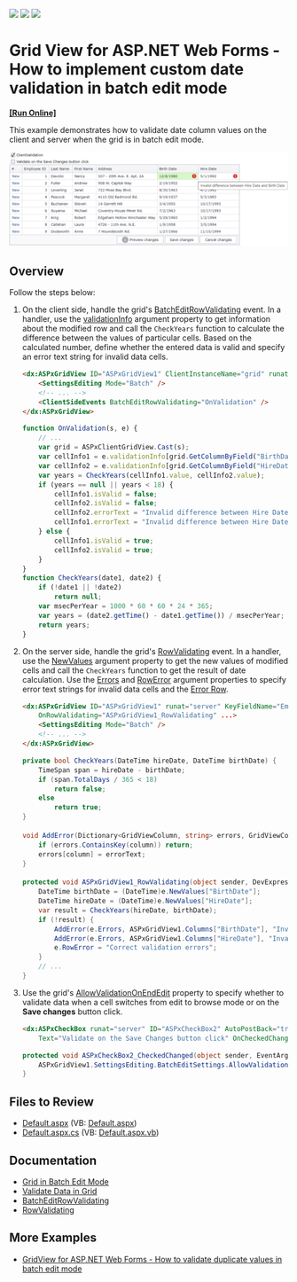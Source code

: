 <!-- default badges list -->
![](https://img.shields.io/endpoint?url=https://codecentral.devexpress.com/api/v1/VersionRange/128534716/14.1.8%2B)
[![](https://img.shields.io/badge/Open_in_DevExpress_Support_Center-FF7200?style=flat-square&logo=DevExpress&logoColor=white)](https://supportcenter.devexpress.com/ticket/details/T171182)
[![](https://img.shields.io/badge/📖_How_to_use_DevExpress_Examples-e9f6fc?style=flat-square)](https://docs.devexpress.com/GeneralInformation/403183)
<!-- default badges end -->
# Grid View for ASP.NET Web Forms - How to implement custom date validation in batch edit mode
<!-- run online -->
**[[Run Online]](https://codecentral.devexpress.com/t171182/)**
<!-- run online end -->

This example demonstrates how to validate date column values on the client and server when the grid is in batch edit mode.

![dateValidation](images/dateValidation.png)

## Overview

Follow the steps below:

1. On the client side, handle the grid's [BatchEditRowValidating](https://docs.devexpress.com/AspNet/js-ASPxClientGridView.BatchEditRowValidating) event. In a handler, use the [validationInfo](https://docs.devexpress.devx/AspNet/js-ASPxClientGridViewBatchEditRowValidatingEventArgs.validationInfo) argument property to get information about the modified row and call the `CheckYears` function to calculate the difference between the values of particular cells. Based on the calculated number, define whether the entered data is valid and specify an error text string for invalid data cells.

    ```aspx
    <dx:ASPxGridView ID="ASPxGridView1" ClientInstanceName="grid" runat="server" KeyFieldName="EmployeeID">
        <SettingsEditing Mode="Batch" />
        <!-- ... -->
        <ClientSideEvents BatchEditRowValidating="OnValidation" />
    </dx:ASPxGridView>
    ```

    ```js
    function OnValidation(s, e) {
        // ...
        var grid = ASPxClientGridView.Cast(s);
        var cellInfo1 = e.validationInfo[grid.GetColumnByField("BirthDate").index];
        var cellInfo2 = e.validationInfo[grid.GetColumnByField("HireDate").index];
        var years = CheckYears(cellInfo1.value, cellInfo2.value);
        if (years == null || years < 18) {
            cellInfo1.isValid = false;
            cellInfo2.isValid = false;
            cellInfo2.errorText = "Invalid difference between Hire Date and Birth Date";
            cellInfo1.errorText = "Invalid difference between Hire Date and Birth Date";
        } else {
            cellInfo1.isValid = true;
            cellInfo2.isValid = true;
        }
    }
    function CheckYears(date1, date2) {
        if (!date1 || !date2)
            return null;
        var msecPerYear = 1000 * 60 * 60 * 24 * 365;
        var years = (date2.getTime() - date1.getTime()) / msecPerYear;
        return years;
    }
    ```

2. On the server side, handle the grid's [RowValidating](https://docs.devexpress.com/AspNet/DevExpress.Web.ASPxGridView.RowValidating) event. In a handler, use the [NewValues](https://docs.devexpress.devx/AspNet/DevExpress.Web.ASPxGridDataValidationEventArgs.NewValues) argument property to get the new values of modified cells and call the `CheckYears` function to get the result of date calculation. Use the [Errors](https://docs.devexpress.devx/AspNet/DevExpress.Web.Data.ASPxDataValidationEventArgs.Errors) and [RowError](https://docs.devexpress.devx/AspNet/DevExpress.Web.Data.ASPxDataValidationEventArgs.RowError) argument properties to specify error text strings for invalid data cells and the [Error Row](https://docs.devexpress.devx/AspNet/3775/components/grid-view/visual-elements/error-row).

    ```aspx
    <dx:ASPxGridView ID="ASPxGridView1" runat="server" KeyFieldName="EmployeeID"
        OnRowValidating="ASPxGridView1_RowValidating" ...>
        <SettingsEditing Mode="Batch" />
        <!-- ... -->
    </dx:ASPxGridView>
    ```

    ```csharp
    private bool CheckYears(DateTime hireDate, DateTime birthDate) {
        TimeSpan span = hireDate - birthDate;
        if (span.TotalDays / 365 < 18)
            return false;
        else
            return true;
    }

    void AddError(Dictionary<GridViewColumn, string> errors, GridViewColumn column, string errorText) {
        if (errors.ContainsKey(column)) return;
        errors[column] = errorText;
    }

    protected void ASPxGridView1_RowValidating(object sender, DevExpress.Web.Data.ASPxDataValidationEventArgs e) {
        DateTime birthDate = (DateTime)e.NewValues["BirthDate"];
        DateTime hireDate = (DateTime)e.NewValues["HireDate"];
        var result = CheckYears(hireDate, birthDate);
        if (!result) {
            AddError(e.Errors, ASPxGridView1.Columns["BirthDate"], "Invalid difference between Hire Date and Birth Date");
            AddError(e.Errors, ASPxGridView1.Columns["HireDate"], "Invalid difference between Hire Date and Birth Date");
            e.RowError = "Correct validation errors";
        }
        // ...
    }
    ```

3. Use the grid's [AllowValidationOnEndEdit](https://docs.devexpress.com/AspNet/DevExpress.Web.GridBatchEditSettings.AllowValidationOnEndEdit) property to specify whether to validate data when a cell switches from edit to browse mode or on the **Save changes** button click.

    ```aspx
    <dx:ASPxCheckBox runat="server" ID="ASPxCheckBox2" AutoPostBack="true" Checked="false"
        Text="Validate on the Save Changes button click" OnCheckedChanged="ASPxCheckBox2_CheckedChanged" />
    ```

    ```csharp
    protected void ASPxCheckBox2_CheckedChanged(object sender, EventArgs e) {
        ASPxGridView1.SettingsEditing.BatchEditSettings.AllowValidationOnEndEdit = !ASPxCheckBox2.Checked;
    }
    ```

## Files to Review

* [Default.aspx](./CS/WebSite/Default.aspx) (VB: [Default.aspx](./VB/WebSite/Default.aspx))
* [Default.aspx.cs](./CS/WebSite/Default.aspx.cs) (VB: [Default.aspx.vb](./VB/WebSite/Default.aspx.vb))

## Documentation

* [Grid in Batch Edit Mode]()
* [Validate Data in Grid]()
* [BatchEditRowValidating]()
* [RowValidating]()

## More Examples

* [GridView for ASP.NET Web Forms - How to validate duplicate values in batch edit mode](https://github.com/DevExpress-Examples/asp-net-web-forms-grid-validate-duplicate-values-in-batch-edit-mode)
